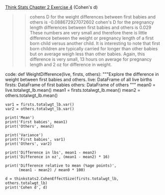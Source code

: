 [Think Stats Chapter 2 Exercise 4](http://greenteapress.com/thinkstats2/html/thinkstats2003.html#toc24) (Cohen's d)

>> cohens D for the weight differences between first babies and others is -0.088672927072602
cohen's D for the pregnancy length differences between first babies and others is 0.029 
These numbers are very small and therefore there is little difference between the weight or pregnancy length of a first born child versus another child.
It is interesting to note that first born children are typically carried for longer than other babies but on average weigh less than other babies.  Again, this difference is very small, 13 hours on average for pregnancy length and 2 oz for difference in weight.  

code:
def WeightDifference(live, firsts, others):
    """Explore the difference in weight between first babies and others.
    live: DataFrame of all live births
    firsts: DataFrame of first babies
    others: DataFrame of others
    """
    mean0 = live.totalwgt_lb.mean()
    mean1 = firsts.totalwgt_lb.mean()
    mean2 = others.totalwgt_lb.mean()

    var1 = firsts.totalwgt_lb.var()
    var2 = others.totalwgt_lb.var()

    print('Mean')
    print('First babies', mean1)
    print('Others', mean2)

    print('Variance')
    print('First babies', var1)
    print('Others', var2)

    print('Difference in lbs', mean1 - mean2)
    print('Difference in oz', (mean1 - mean2) * 16)

    print('Difference relative to mean (%age points)',
          (mean1 - mean2) / mean0 * 100)

    d = thinkstats2.CohenEffectSize(firsts.totalwgt_lb, others.totalwgt_lb)
    print('Cohen d', d)
